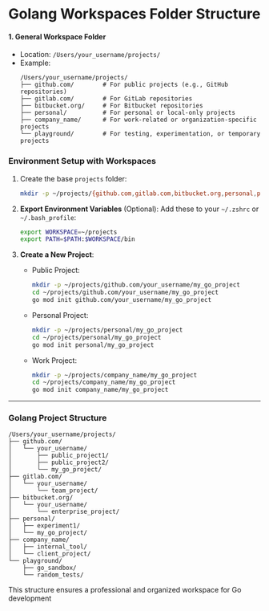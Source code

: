 # Golang Workspaces Folder Structure

#### **1. General Workspace Folder**
- Location: `/Users/your_username/projects/`
- Example:
  ```plaintext
  /Users/your_username/projects/
  ├── github.com/        # For public projects (e.g., GitHub repositories)
  ├── gitlab.com/        # For GitLab repositories
  ├── bitbucket.org/     # For Bitbucket repositories
  ├── personal/          # For personal or local-only projects
  ├── company_name/      # For work-related or organization-specific projects
  └── playground/        # For testing, experimentation, or temporary projects
  ```

### **Environment Setup with Workspaces**
1. Create the base `projects` folder:
   ```bash
   mkdir -p ~/projects/{github.com,gitlab.com,bitbucket.org,personal,playground,company_name}
   ```

2. **Export Environment Variables** (Optional):
   Add these to your `~/.zshrc` or `~/.bash_profile`:
   ```bash
   export WORKSPACE=~/projects
   export PATH=$PATH:$WORKSPACE/bin
   ```

3. **Create a New Project**:
   - Public Project:
     ```bash
     mkdir -p ~/projects/github.com/your_username/my_go_project
     cd ~/projects/github.com/your_username/my_go_project
     go mod init github.com/your_username/my_go_project
     ```

   - Personal Project:
     ```bash
     mkdir -p ~/projects/personal/my_go_project
     cd ~/projects/personal/my_go_project
     go mod init personal/my_go_project
     ```

   - Work Project:
     ```bash
     mkdir -p ~/projects/company_name/my_go_project
     cd ~/projects/company_name/my_go_project
     go mod init company_name/my_go_project
     ```

---

### **Golang Project Structure**

```plaintext
/Users/your_username/projects/
├── github.com/
│   └── your_username/
│       ├── public_project1/
│       ├── public_project2/
│       └── my_go_project/
├── gitlab.com/
│   └── your_username/
│       └── team_project/
├── bitbucket.org/
│   └── your_username/
│       └── enterprise_project/
├── personal/
│   ├── experiment1/
│   └── my_go_project/
├── company_name/
│   ├── internal_tool/
│   └── client_project/
└── playground/
    ├── go_sandbox/
    └── random_tests/
```
This structure ensures a professional and organized workspace for Go development
